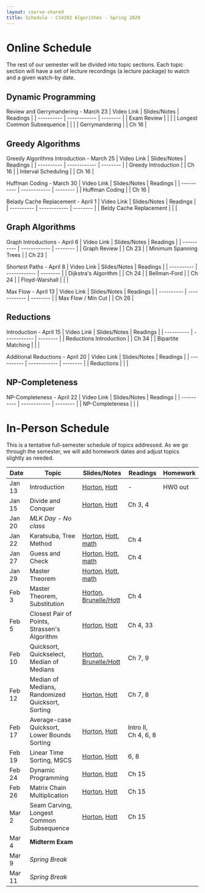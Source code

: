 ```yaml
---
layout: course-shared 
title: Schedule - CS4102 Algorithms - Spring 2020 
---
```


# Online Schedule

The rest of our semester will be divided into topic sections.  Each topic section will have a set of lecture recordings (a lecture package) to watch and a given watch-by date.

## Dynamic Programming

Review and Gerrymandering - March 23
| Video Link                 | Slides/Notes | Readings |
| ----------                 | ------------ | -------- |
| Exam Review                |              |          |
| Longest Common Subsequence |              |          |
| Gerrymandering             |              | Ch 16    |

## Greedy Algorithms

Greedy Algorithms Introduction - March 25
| Video Link          | Slides/Notes | Readings |
| ----------          | ------------ | -------- |
| Greedy Introduction |              | Ch 16    |
| Interval Scheduling |              | Ch 16    |


Huffman Coding - March 30
| Video Link     | Slides/Notes | Readings |
| ----------     | ------------ | -------- |
| Huffman Coding |              | Ch 16    |


Belady Cache Replacement - April 1
| Video Link              | Slides/Notes | Readings |
| ----------              | ------------ | -------- |
| Beldy Cache Replacement |              |          |


## Graph Algorithms

Graph Introductions - April 6
| Video Link             | Slides/Notes | Readings |
| ----------             | ------------ | -------- |
| Graph Review           |              | Ch 23    |
| Minimum Spanning Trees |              | Ch 23    |


Shortest Paths - April 8
| Video Link           | Slides/Notes | Readings |
| ----------           | ------------ | -------- |
| Dijkstra's Algorithm |              | Ch 24    |
| Bellman-Ford         |              | Ch 24    |
| Floyd-Warshall       |              |          |

Max Flow - April 13
| Video Link         | Slides/Notes | Readings |
| ----------         | ------------ | -------- |
| Max Flow / Min Cut |              | Ch 26    |

## Reductions

Introduction - April 15
| Video Link              | Slides/Notes | Readings |
| ----------              | ------------ | -------- |
| Reductions Introduction |              | Ch 34    |
| Bipartite Matching      |              |          |

Additional Reductions - April 20
| Video Link | Slides/Notes | Readings |
| ---------- | ------------ | -------- |
| Reductions |              |          |

## NP-Completeness

NP-Completeness - April 22
| Video Link      | Slides/Notes | Readings |
| ----------      | ------------ | -------- |
| NP-Completeness |              |          |

# In-Person Schedule

This is a tentative full-semester schedule of topics addressed.  As we go through the semester, we will add homework dates and adjust topics slightly as needed.

| Date    | Topic                                            | Slides/Notes                                                                                                            | Readings             | Homework |
| ------- | ------                                           | -----                                                                                                                   | ------               | -------  |
| Jan 13  | Introduction                                     | [Horton](lectures/horton/l1.pdf), [Hott](lectures/robbie/l1.pdf)                                                        | -                    | HW0 out  |
| Jan 15  | Divide and Conquer                               | [Horton](lectures/horton/l2.pdf), [Hott](lectures/robbie/l2.pdf)                                                        | Ch 3, 4              |          |
| Jan 20  | *MLK Day - No class*                             |                                                                                                                         |                      |          |
| Jan 22  | Karatsuba, Tree Method                           | [Horton](lectures/horton/cs4102_L3_horton.pdf), [Hott](lectures/robbie/l3.pdf), [math](lectures/day3-proofs.pdf)        | Ch 4                 |          |
| Jan 27  | Guess and Check                                  | [Horton](lectures/horton/cs4102_L4_horton.pdf), [Hott](lectures/robbie/l4.pdf), [math](lectures/day4-proofs.pdf)        | Ch 4                 |          |
| Jan 29  | Master Theorem                                   | [Horton](lectures/horton/cs4102_L5_Master_horton.pdf), [Hott](lectures/robbie/l5.pdf), [math](lectures/day5-proofs.pdf) |                      |          |
| Feb 3   | Master Theorem, Substitution                     | [Horton](lectures/horton/cs4102-L6-closestpair-horton.pdf), [Brunelle/Hott](lectures/robbie/l6.pdf)                     | Ch 4                 |          |
| Feb 5   | Closest Pair of Points, Strassen's Algorithm     | [Horton](lectures/horton/cs4102_L7_closestpair_Strassen_horton.pdf), [Hott](lectures/robbie/l7.pdf)                     | Ch 4, 33             |          |
| Feb 10  | Quicksort, Quickselect, Median of Medians        | [Horton](lectures/horton/L8.pdf), [Brunelle/Hott](lectures/robbie/l8.pdf)                                               | Ch 7, 9              |          |
| Feb 12  | Median of Medians, Randomized Quicksort, Sorting | [Horton](lectures/horton/L9_horton.pdf), [Hott](lectures/robbie/l9.pdf)                                                 | Ch 7, 8              |          |
| Feb 17  | Average-case Quicksort, Lower Bounds Sorting     | [Horton](lectures/horton/L10.pdf), [Hott](lectures/robbie/l10.pdf)                                                      | Intro II, Ch 4, 6, 8 |          |
| Feb 19  | Linear Time Sorting, MSCS                        | [Horton](lectures/horton/L11.pdf), [Hott](lectures/robbie/l11.pdf)                                                      | 6, 8                 |          |
| Feb 24  | Dynamic Programming                              | [Horton](lectures/horton/L12.pdf), [Hott](lectures/robbie/l12.pdf)                                                      | Ch 15                |          |
| Feb 26  | Matrix Chain Multiplication                      | [Horton](lectures/horton/L13.pdf), [Hott](lectures/robbie/l13.pdf)                                                      | Ch 15                |          |
| Mar 2   | Seam Carving, Longest Common Subsequence         | [Horton](lectures/horton/L14.pdf), [Hott](lectures/robbie/l14.pdf)                                                      | Ch 15                |          |
| Mar 4   | **Midterm Exam**                                 |                                                                                                                         |                      |          |
| Mar 9   | *Spring Break*                                   |                                                                                                                         |                      |          |
| Mar 11  | *Spring Break*                                   |                                                                                                                         |                      |          |

